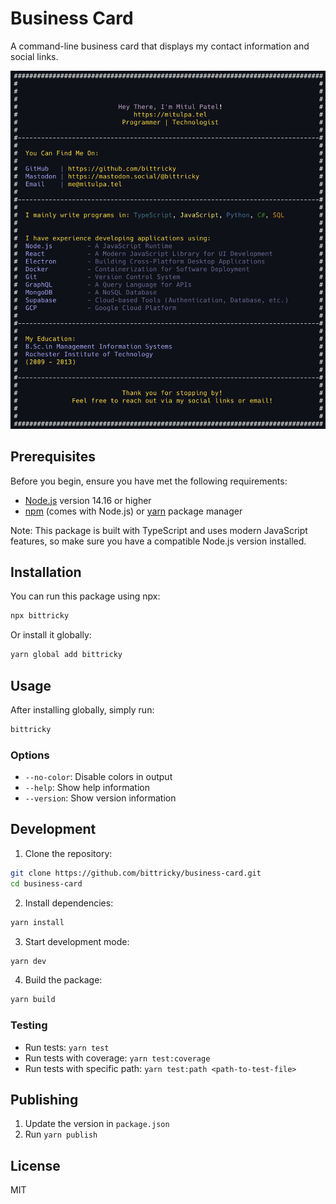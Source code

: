 # Business Card

A command-line business card that displays my contact information and social links.

![Mitul Patel's Business Card](docs/mitul_patel_business_card.png)

## Prerequisites

Before you begin, ensure you have met the following requirements:

- [Node.js](https://nodejs.org/) version 14.16 or higher
- [npm](https://www.npmjs.com/) (comes with Node.js) or [yarn](https://yarnpkg.com/) package manager

Note: This package is built with TypeScript and uses modern JavaScript features, so make sure you have a compatible Node.js version installed.

## Installation

You can run this package using npx:

```bash
npx bittricky
```

Or install it globally:

```bash
yarn global add bittricky
```

## Usage

After installing globally, simply run:

```bash
bittricky
```

### Options

- `--no-color`: Disable colors in output
- `--help`: Show help information
- `--version`: Show version information

## Development

1. Clone the repository:

```bash
git clone https://github.com/bittricky/business-card.git
cd business-card
```

2. Install dependencies:

```bash
yarn install
```

3. Start development mode:

```bash
yarn dev
```

4. Build the package:

```bash
yarn build
```

### Testing

- Run tests: `yarn test`
- Run tests with coverage: `yarn test:coverage`
- Run tests with specific path: `yarn test:path <path-to-test-file>`

## Publishing

1. Update the version in `package.json`
2. Run `yarn publish`

## License

MIT
